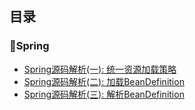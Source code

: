 ## 目录

### :leaves:Spring

* [Spring源码解析(一): 统一资源加载策略](/document/Spring源码/Spring统一资源加载策略.md)
*  [Spring源码解析(二): 加载BeanDefinition](/document/Spring源码/Spring加载BeanDefinition.md)
* [Spring源码解析(三): 解析BeanDefinition](/document/Spring源码/Spring解析BeanDefinition.md)
